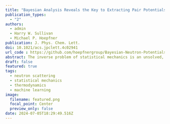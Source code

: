 ```yaml
---
title: "Bayesian Analysis Reveals the Key to Extracting Pair Potentials from Neutron Scattering Data"
publication_types:
  - "2"
authors:
  - admin
  - Harry W. Sullivan
  - Michael P. Hoepfner
publication: J. Phys. Chem. Lett.
doi: 10.1021/acs.jpclett.4c02941
url_code : https://github.com/hoepfnergroup/Bayesian-Neutron-Potentials
abstract: The inverse problem of statistical mechanics is an unsolved, century-old challenge to learn classical pair potentials directly from experimental scattering data. This problem was extensively investigated in the 20th century but was eventually eclipsed by standard methods of benchmarking pair potentials to macroscopic thermodynamic data. However, it is becoming increasingly clear that existing force field models fail to reliably reproduce fluid structures even in simple liquids, which can result in reduced transferability and substantial misrepresentations of thermophysical behavior and self-assembly. In this study, we revisited the structure inverse problem for a classical Mie fluid to determine to what extent experimental uncertainty in neutron scattering data influences the ability to recover classical pair potentials. Bayesian uncertainty quantification was used to show that structure factors with random noise smaller than 0.005 to $\sim30$ $\si{\angstrom}^{-1}$ are required to accurately recover pair potentials from neutron scattering. Notably, modern neutron instruments can achieve this precision to extract classical force models to within approximately $\pm$ 1.3 for the repulsive exponent, $\pm$ 0.068 $\si{\angstrom}^{-1}$ for atomic size, and 0.024 kcal/mol in the potential well-depth with 95\% confidence. Our results suggest the exciting possibility of improving molecular simulation accuracy through the incorporation of neutron scattering data, advancement in structural modeling, and extraction of model-independent measurements of local atomic forces in real fluids. 
draft: false
featured: true
tags:
  - neutron scattering
  - statistical mechanics
  - thermodynamics
  - machine learning
image:
  filename: featured.png
  focal_point: Center
  preview_only: false
date: 2024-07-05T18:29:49.516Z
---
```

